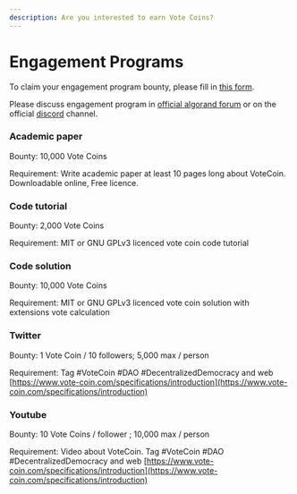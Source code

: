 ```yaml
---
description: Are you interested to earn Vote Coins?
---
```


# Engagement Programs

To claim your engagement program bounty, please fill in [this form](https://docs.google.com/forms/d/e/1FAIpQLScIhdH90AM0xoA3ISbHwea74YHlq-32I1QV4orUBd0Yc0x42w/viewform?usp=sf\_link).

Please discuss engagement program in [official algorand forum](https://forum.algorand.org/t/vote-coin-engagement-program/5282) or on the official [discord](https://discord.gg/nJ8waHWTwE) channel.

### Academic paper

Bounty: 10,000 Vote Coins

Requirement: Write academic paper at least 10 pages long about VoteCoin. Downloadable online, Free licence.

### Code tutorial

Bounty: 2,000 Vote Coins

Requirement: MIT or GNU GPLv3 licenced vote coin code tutorial

### Code solution

Bounty: 10,000 Vote Coins

Requirement: MIT or GNU GPLv3 licenced vote coin solution with extensions vote calculation

### Twitter

Bounty: 1 Vote Coin / 10 followers; 5,000 max / person

Requirement: Tag #VoteCoin #DAO #DecentralizedDemocracy and web [https://www.vote-coin.com/specifications/introduction](https://www.vote-coin.com/specifications/introduction)

### Youtube

Bounty: 10 Vote Coins / follower ; 10,000 max / person

Requirement: Video about VoteCoin. Tag #VoteCoin #DAO #DecentralizedDemocracy and web [https://www.vote-coin.com/specifications/introduction](https://www.vote-coin.com/specifications/introduction)

